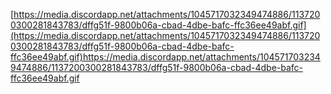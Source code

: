 [https://media.discordapp.net/attachments/1045717032349474886/1137200300281843783/dffg51f-9800b06a-cbad-4dbe-bafc-ffc36ee49abf.gif](https://media.discordapp.net/attachments/1045717032349474886/1137200300281843783/dffg51f-9800b06a-cbad-4dbe-bafc-ffc36ee49abf.gif)https://media.discordapp.net/attachments/1045717032349474886/1137200300281843783/dffg51f-9800b06a-cbad-4dbe-bafc-ffc36ee49abf.gif
